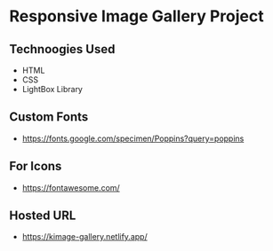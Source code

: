 # Responsive Image Gallery Project

## Technoogies Used
- HTML
- CSS
- LightBox Library

## Custom Fonts
- https://fonts.google.com/specimen/Poppins?query=poppins

## For Icons
- https://fontawesome.com/

## Hosted URL
- https://kimage-gallery.netlify.app/
